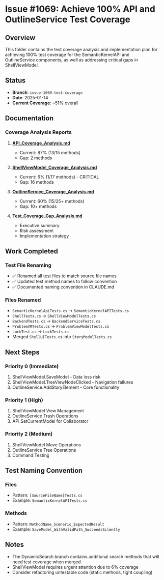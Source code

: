 # Issue #1069: Achieve 100% API and OutlineService Test Coverage

## Overview
This folder contains the test coverage analysis and implementation plan for achieving 100% test coverage for the SemanticKernelAPI and OutlineService components, as well as addressing critical gaps in ShellViewModel.

## Status
- **Branch**: `issue-1069-test-coverage`
- **Date**: 2025-01-14
- **Current Coverage**: ~51% overall

## Documentation

### Coverage Analysis Reports
1. **[API_Coverage_Analysis.md](./API_Coverage_Analysis.md)**
   - Current: 87% (13/15 methods)
   - Gap: 2 methods

2. **[ShellViewModel_Coverage_Analysis.md](./ShellViewModel_Coverage_Analysis.md)**
   - Current: 6% (1/17 methods) - CRITICAL
   - Gap: 16 methods

3. **[OutlineService_Coverage_Analysis.md](./OutlineService_Coverage_Analysis.md)**
   - Current: 60% (15/25+ methods)
   - Gap: 10+ methods

4. **[Test_Coverage_Gap_Analysis.md](./Test_Coverage_Gap_Analysis.md)**
   - Executive summary
   - Risk assessment
   - Implementation strategy

## Work Completed

### Test File Renaming
- ✅ Renamed all test files to match source file names
- ✅ Updated test method names to follow convention
- ✅ Documented naming convention in CLAUDE.md

### Files Renamed
- `SemanticKernelApiTests.cs` → `SemanticKernelAPITests.cs`
- `ShellTests.cs` → `ShellViewModelTests.cs`
- `BackendTests.cs` → `BackendServiceTests.cs`
- `ProblemVMTests.cs` → `ProblemViewModelTests.cs`
- `LockTest.cs` → `LockTests.cs`
- Merged `ShellUITests.cs` into `StoryModelTests.cs`

## Next Steps

### Priority 0 (Immediate)
1. ShellViewModel.SaveModel - Data loss risk
2. ShellViewModel.TreeViewNodeClicked - Navigation failures
3. OutlineService.AddStoryElement - Core functionality

### Priority 1 (High)
1. ShellViewModel View Management
2. OutlineService Trash Operations
3. API.SetCurrentModel for Collaborator

### Priority 2 (Medium)
1. ShellViewModel Move Operations
2. OutlineService Tree Operations
3. Command Testing

## Test Naming Convention

### Files
- Pattern: `[SourceFileName]Tests.cs`
- Example: `SemanticKernelAPITests.cs`

### Methods
- Pattern: `MethodName_Scenario_ExpectedResult`
- Example: `SaveModel_WithValidPath_SucceedsSilently`

## Notes

- The DynamicSearch branch contains additional search methods that will need test coverage when merged
- ShellViewModel requires urgent attention due to 6% coverage
- Consider refactoring untestable code (static methods, tight coupling)